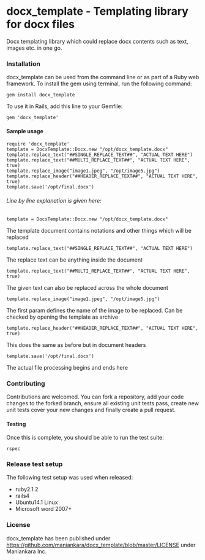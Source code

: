 docx_template - Templating library for docx files
=============

Docx templating library which could replace docx contents such as text, images etc. in one go.

### Installation
docx_template can be used from the command line or as part of a Ruby web framework. To install the gem using terminal, run the following command:
```
gem install docx_template
```
To use it in Rails, add this line to your Gemfile:
```
gem 'docx_template'
```

#### Sample usage
```
require 'docx_template'
template = DocxTemplate::Docx.new "/opt/docx_template.docx"
template.replace_text("##SINGLE_REPLACE_TEXT##", "ACTUAL TEXT HERE")
template.replace_text("##MULTI_REPLACE_TEXT##", "ACTUAL TEXT HERE", true)
template.replace_image("image1.jpeg", "/opt/image5.jpg")
template.replace_header("##HEADER_REPLACE_TEXT##", "ACTUAL TEXT HERE", true)
template.save('/opt/final.docx')
```
###### Line by line explanation is given here:

```
template = DocxTemplate::Docx.new "/opt/docx_template.docx"
```
The template document contains notations and other things which will be replaced
```
template.replace_text("##SINGLE_REPLACE_TEXT##", "ACTUAL TEXT HERE")
```
The replace text can be anything inside the document
```
template.replace_text("##MULTI_REPLACE_TEXT##", "ACTUAL TEXT HERE", true)
```
The given text can also be replaced across the whole document
```
template.replace_image("image1.jpeg", "/opt/image5.jpg")
```
The first param defines the name of the image to be replaced. Can be checked by opening the template as archive
```
template.replace_header("##HEADER_REPLACE_TEXT##", "ACTUAL TEXT HERE", true)
```
This does the same as before but in document headers
```
template.save('/opt/final.docx')
```
The actual file processing begins and ends here

### Contributing
Contributions are welcomed. You can fork a repository, add your code changes to the forked branch, ensure all existing unit tests pass, create new unit tests cover your new changes and finally create a pull request.

#### Testing
Once this is complete, you should be able to run the test suite:
```
rspec
```
### Release test setup
The following test setup was used when released:
* ruby2.1.2
* rails4
* Ubuntu14.1 Linux
* Microsoft word 2007+

### License
docx_template has been published under https://github.com/maniankara/docx_template/blob/master/LICENSE under Maniankara Inc.